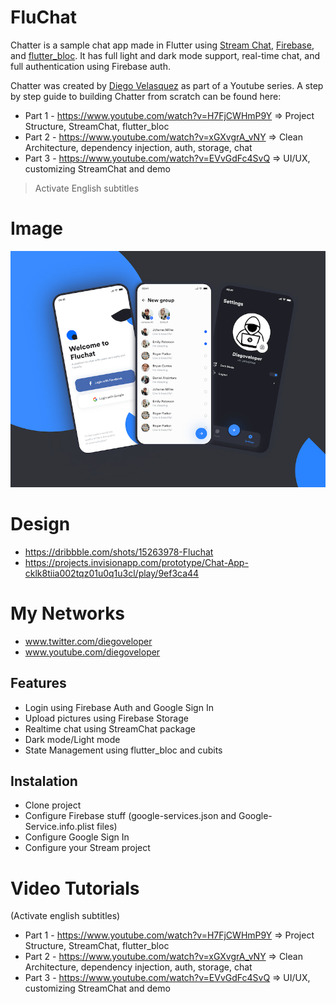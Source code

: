 # FluChat

Chatter is a sample chat app made in Flutter using [Stream Chat](https://getstream.io/chat/sdk/flutter/), [Firebase](https://firebase.google.com/), and [flutter_bloc](https://bloclibrary.dev/#/). It has full light and dark mode support, real-time chat, and full authentication using Firebase auth. 

Chatter was created by [Diego Velasquez](http://www.twitter.com/diegoveloper) as part of a Youtube series. A step by step guide to building Chatter from scratch can be found here:
 - Part 1 - https://www.youtube.com/watch?v=H7FjCWHmP9Y => Project Structure, StreamChat, flutter_bloc
- Part 2 - https://www.youtube.com/watch?v=xGXvgrA_vNY => Clean Architecture, dependency injection, auth, storage, chat
- Part 3 - https://www.youtube.com/watch?v=EVvGdFc4SvQ => UI/UX, customizing StreamChat and demo

> Activate English subtitles

# Image

![design](art/fluchat.png?raw=true "FluChat")


# Design 

- https://dribbble.com/shots/15263978-Fluchat
- https://projects.invisionapp.com/prototype/Chat-App-cklk8tiia002tqz01u0q1u3cl/play/9ef3ca44

# My Networks

- www.twitter.com/diegoveloper
- www.youtube.com/diegoveloper

## Features

- Login using Firebase Auth and Google Sign In
- Upload pictures using Firebase Storage
- Realtime chat using StreamChat package
- Dark mode/Light mode
- State Management using flutter_bloc and cubits

## Instalation

- Clone project
- Configure Firebase stuff (google-services.json and Google-Service.info.plist files)
- Configure Google Sign In 
- Configure your Stream project

# Video Tutorials 
(Activate english subtitles)

- Part 1 - https://www.youtube.com/watch?v=H7FjCWHmP9Y => Project Structure, StreamChat, flutter_bloc 
- Part 2 - https://www.youtube.com/watch?v=xGXvgrA_vNY => Clean Architecture, dependency injection, auth, storage, chat
- Part 3 - https://www.youtube.com/watch?v=EVvGdFc4SvQ => UI/UX, customizing StreamChat and demo
